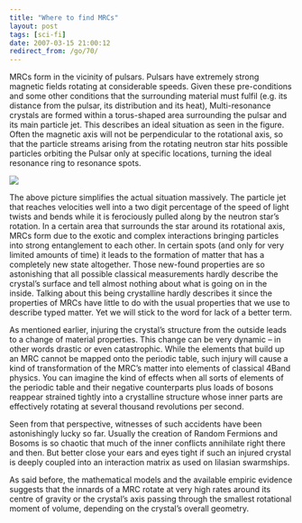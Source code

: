 ```yaml
---
title: "Where to find MRCs"
layout: post
tags: [sci-fi]
date: 2007-03-15 21:00:12
redirect_from: /go/70/
---
```


MRCs form in the vicinity of pulsars. Pulsars have extremely strong magnetic fields rotating at considerable speeds. Given these pre-conditions and some other conditions that the surrounding material must fulfil (e.g. its distance from the pulsar, its distribution and its heat), Multi-resonance crystals are formed within a torus-shaped area surrounding the pulsar and its main particle jet. This describes an ideal situation as seen in the figure. Often the magnetic axis will not be perpendicular to the rotational axis, so that the particle streams arising from the rotating neutron star hits possible particles orbiting the Pulsar only at specific locations, turning the ideal resonance ring to resonance spots.

![](files/images/saitech1-fig4.gif)

The above picture simplifies the actual situation massively. The particle jet that reaches velocities well into a two digit percentage of the speed of light twists and bends while it is ferociously pulled along by the neutron star’s rotation. In a certain area that surrounds the star around its rotational axis, MRCs form due to the exotic and complex interactions bringing particles into strong entanglement to each other. In certain spots (and only for very limited amounts of time) it leads to the formation of matter that has a completely new state altogether. Those new-found properties are so astonishing that all possible classical measurements hardly describe the crystal’s surface and tell almost nothing about what is going on in the inside. Talking about this being crystalline hardly describes it since the properties of MRCs have little to do with the usual properties that we use to describe typed matter. Yet we will stick to the word for lack of a better term.

As mentioned earlier, injuring the crystal’s structure from the outside leads to a change of material properties. This change can be very dynamic – in other words drastic or even catastrophic. While the elements that build up an MRC cannot be mapped onto the periodic table, such injury will cause a kind of transformation of the MRC’s matter into elements of classical 4Band physics. You can imagine the kind of effects when all sorts of elements of the periodic table and their negative counterparts plus loads of bosons reappear strained tightly into a crystalline structure whose inner parts are effectively rotating at several thousand revolutions per second.

Seen from that perspective, witnesses of such accidents have been astonishingly lucky so far. Usually the creation of Random Fermions and Bosoms is so chaotic that much of the inner conflicts annihilate right there and then. But better close your ears and eyes tight if such an injured crystal is deeply coupled into an interaction matrix as used on Iilasian swarmships.

As said before, the mathematical models and the available empiric evidence suggests that the innards of a MRC rotate at very high rates around its centre of gravity or the crystal’s axis passing through the smallest rotational moment of volume, depending on the crystal’s overall geometry.
